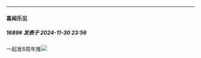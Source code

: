 ﻿
*****

####  喜闻乐见  
##### 1689#       发表于 2024-11-30 23:56

一起发8周年推<img src="https://wx3.sinaimg.cn/orj360/732205bcly8hw4pcofavej20u00bkmyj.jpg" referrerpolicy="no-referrer">

